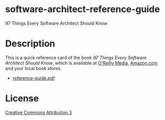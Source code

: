 software-architect-reference-guide
==================================

97 Things Every Software Architect Should Know

Description
============

This is a quick reference card of the book _97 Things Every Software Architect Should Know_, which is available at [O'Reilly Media][2], [Amazon.com][3] and your local book stores.

 - [reference-guide.pdf](https://raw.github.com/williambelle/software-architect-reference-guide/master/src/document.pdf)

License
============

[Creative Commons Attribution 3][1]

[1]: http://creativecommons.org/licenses/by/3.0/us/
[2]: http://shop.oreilly.com/product/9780596522704.do
[3]: http://www.amazon.com/Things-Every-Software-Architect-Should/dp/059652269X/ref=pd_bbs_sr_1?ie=UTF8&s=books&qid=1235560838&sr=8-1
